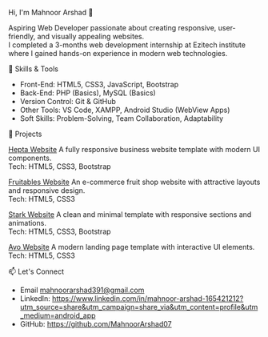 Hi, I'm Mahnoor Arshad 👋  

Aspiring Web Developer passionate about creating responsive, user-friendly, and visually appealing websites.  
I completed a 3-months web development internship at Ezitech institute where I gained hands-on experience in modern web technologies.  


 🔧 Skills & Tools  
- Front-End: HTML5, CSS3, JavaScript, Bootstrap  
- Back-End: PHP (Basics), MySQL (Basics)  
- Version Control: Git & GitHub  
- Other Tools: VS Code, XAMPP, Android Studio (WebView Apps)  
- Soft Skills: Problem-Solving, Team Collaboration, Adaptability  


🌟 Projects  

[Hepta Website](#) 
A fully responsive business website template with modern UI components.  
Tech: HTML5, CSS3, Bootstrap  

[Fruitables Website](#) 
An e-commerce fruit shop website with attractive layouts and responsive design.  
Tech: HTML5, CSS3  

[Stark Website](#) 
A clean and minimal template with responsive sections and animations.  
Tech: HTML5, CSS3, Bootstrap  

[Avo Website](#)
A modern landing page template with interactive UI elements.  
Tech: HTML5, CSS3  


📫 Let's Connect  
- Email mahnoorarshad391@gmail.com  
- LinkedIn: https://www.linkedin.com/in/mahnoor-arshad-165421212?utm_source=share&utm_campaign=share_via&utm_content=profile&utm_medium=android_app 
- GitHub: https://github.com/MahnoorArshad07

